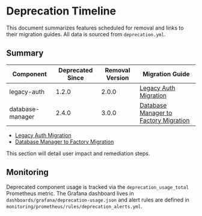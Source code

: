# Deprecation Timeline

This document summarizes features scheduled for removal and links to their migration guides. All data is sourced from `deprecation.yml`.

## Summary

| Component | Deprecated Since | Removal Version | Migration Guide |
|-----------|-----------------|-----------------|----------------|
| legacy-auth | 1.2.0 | 2.0.0 | [Legacy Auth Migration](migration/legacy-auth.md) |
| database-manager | 2.4.0 | 3.0.0 | [Database Manager to Factory Migration](migration/database_manager_to_factory.md) |

- [Legacy Auth Migration](migration/legacy-auth.md)
- [Database Manager to Factory Migration](migration/database_manager_to_factory.md)


This section will detail user impact and remediation steps.

## Monitoring

Deprecated component usage is tracked via the `deprecation_usage_total` Prometheus metric.
The Grafana dashboard lives in `dashboards/grafana/deprecation-usage.json` and alert rules
are defined in `monitoring/prometheus/rules/deprecation_alerts.yml`.
